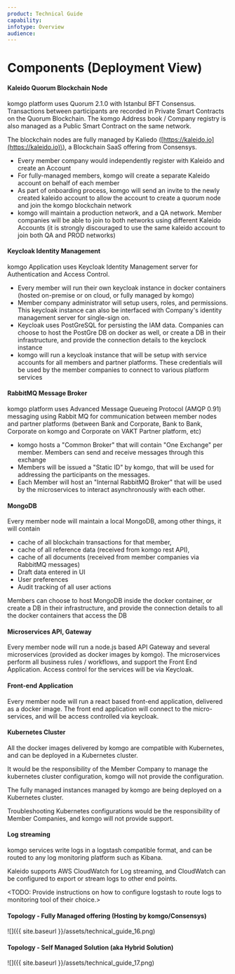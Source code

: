 ```yaml
---
product: Technical Guide
capability:
infotype: Overview
audience:
---
```


# Components (Deployment View)

#### Kaleido Quorum Blockchain Node

komgo platform uses Quorum 2.1.0 with Istanbul BFT Consensus. Transactions between participants are recorded in Private Smart Contracts on the Quorum Blockchain. The komgo Address book / Company registry is also managed as a Public Smart Contract on the same network.

The blockchain nodes are fully managed by Kaliedo \([https://kaleido.io](https://kaleido.io)\), a Blockchain SaaS offering from Consensys. 



*   Every member company would independently register with Kaleido and create an Account
*   For fully-managed members, komgo will create a separate Kaleido account on behalf of each member
*    As part of onboarding process, komgo will send an invite to the newly created kaleido account to allow the account to create a quorum node and join the komgo blockchain network
*   komgo will maintain a production network, and a QA network. Member companies will be able to join to both networks using different Kaleido Accounts \(it is strongly discouraged to use the same kaleido account to join both QA and PROD networks\)

#### Keycloak Identity Management

komgo Application uses Keycloak Identity Management server for Authentication and Access Control.



*   Every member will run their own keycloak instance in docker containers \(hosted on-premise or on cloud, or fully managed by komgo\)
*   Member company administrator will setup users, roles, and permissions. This keycloak instance can also be interfaced with Company's identity management server for single-sign on. 
*   Keycloak uses PostGreSQL for persisting the IAM data. Companies can choose to host the PostGre DB on docker as well, or create a DB in their infrastructure, and provide the connection details to the keyclock instance
*   komgo will run a keycloak instance that will be setup with service accounts for all members and partner platforms. These credentials will be used by the member companies to connect to various platform services

#### RabbitMQ Message Broker

komgo platform uses Advanced Message Queueing Protocol \(AMQP 0.91\) messaging using Rabbit MQ for communication between member nodes and partner platforms (between Bank and Corporate, Bank to Bank, Corporate on komgo and Corporate on VAKT Partner platform, etc)



*   komgo hosts a "Common Broker" that will contain "One Exchange" per member. Members can send and receive messages through this exchange
*   Members will be issued a "Static ID" by komgo, that will be used for addressing the participants on the messages.
*   Each Member will host an "Internal RabbitMQ Broker" that will be used by the microservices to interact asynchronously with each other. 

#### MongoDB

Every member node will maintain a local MongoDB, among other things, it will contain 



*   cache of all blockchain transactions for that member, 
*   cache of all reference data \(received from komgo rest API\), 
*   cache of all documents (received from member companies via RabbitMQ messages)
*   Draft data entered in UI
*   User preferences
*   Audit tracking of all user actions

Members can choose to host MongoDB inside the docker container, or create a DB in their infrastructure, and provide the connection details to all the docker containers that access the DB

#### Microservices API, Gateway

Every member node will run a node.js based API Gateway and several microservices \(provided as docker images by komgo\). The microservices perform all business rules / workflows, and support the Front End Application. Access control for the services will be via Keycloak.

#### Front-end Application

Every member node will run a react based front-end application, delivered as a docker image. The front end application will connect to the micro-services, and will be access controlled via keycloak.

#### Kubernetes Cluster

All the docker images delivered by komgo are compatible with Kubernetes, and can be deployed in a Kubernetes cluster. 

It would be the responsibility of the Member Company to manage the kubernetes cluster configuration, komgo will not provide the configuration.

The fully managed instances managed by komgo are being deployed on a Kubernetes cluster.

Troubleshooting Kubernetes configurations would be the responsibility of Member Companies, and komgo will not provide support.

#### Log streaming

komgo services write logs in a logstash compatible format, and can be routed to any log monitoring platform such as Kibana.

Kaleido supports AWS CloudWatch for Log streaming, and CloudWatch can be configured to export or stream logs to other end points.

<TODO: Provide instructions on how to configure logstash to route logs to monitoring tool of their choice.>

#### Topology - Fully Managed offering \(Hosting by komgo/Consensys\)

![]({{ site.baseurl }}/assets/technical_guide_16.png)

#### Topology - Self Managed Solution \(aka Hybrid Solution\)

![]({{ site.baseurl }}/assets/technical_guide_17.png)


